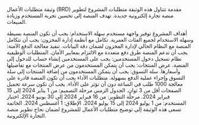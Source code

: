 وثيقة متطلبات الأعمال (BRD)
مقدمة
تتناول هذه الوثيقة متطلبات المشروع لتطوير منصة تجارة إلكترونية جديدة. تهدف المنصة إلى تحسين تجربة المستخدم وزيادة المبيعات.

أهداف المشروع
توفير واجهة مستخدم سهلة الاستخدام: يجب أن تكون المنصة بسيطة وسهلة الاستخدام لجميع الفئات العمرية.
تكامل مع أنظمة إدارة المخزون: يجب أن تتكامل المنصة مع النظام الحالي لإدارة المخزون لضمان دقة البيانات.
تنفيذ معالجة الدفع الآمنة: يجب أن تدعم المنصة طرق دفع متعددة مع الالتزام بمعايير الأمان.
المتطلبات الوظيفية
نظام تسجيل دخول المستخدمين: يجب على المستخدمين إنشاء حساب للدخول إلى المنصة.
عرض المنتجات: يجب أن يتمكن المستخدمون من عرض المنتجات مع تفاصيلها وأسعارها.
سلة التسوق: يجب أن يتمكن المستخدمون من إضافة المنتجات إلى سلة التسوق وإجراء عملية الدفع بسهولة.
متطلبات الأداء
يجب أن تكون المنصة قادرة على معالجة 1000 طلب في الساعة دون أن تؤثر على الأداء.
يجب أن تكون سرعة تحميل الصفحات أقل من 3 ثوانٍ.
الجدول الزمني
مرحلة التصميم: من 1 يناير 2024 إلى 15 فبراير 2024.
مرحلة التطوير: من 16 فبراير 2024 إلى 30 يونيو 2024.
اختبار المستخدم: من 1 يوليو 2024 إلى 15 يوليو 2024.
الإطلاق: 1 أغسطس 2024.
الخاتمة
تسعى هذه الوثيقة إلى توضيح متطلبات الأعمال للمشروع لضمان نجاح تطوير منصة التجارة الإلكترونية.